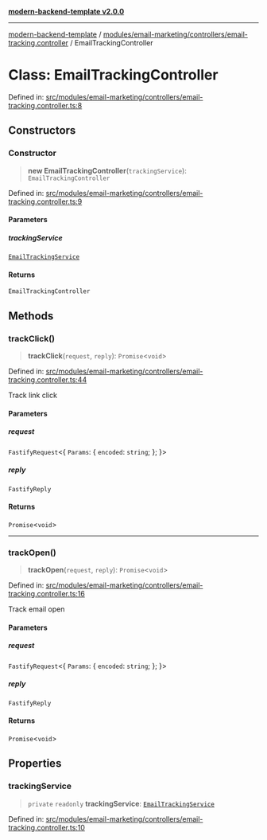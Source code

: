 [**modern-backend-template v2.0.0**](../../../../../README.md)

***

[modern-backend-template](../../../../../modules.md) / [modules/email-marketing/controllers/email-tracking.controller](../README.md) / EmailTrackingController

# Class: EmailTrackingController

Defined in: [src/modules/email-marketing/controllers/email-tracking.controller.ts:8](https://github.com/maemreyo/saas-4cus-nodejs/blob/2a5b3f3aa11335dfa561e80e1feabb8e6084261e/src/modules/email-marketing/controllers/email-tracking.controller.ts#L8)

## Constructors

### Constructor

> **new EmailTrackingController**(`trackingService`): `EmailTrackingController`

Defined in: [src/modules/email-marketing/controllers/email-tracking.controller.ts:9](https://github.com/maemreyo/saas-4cus-nodejs/blob/2a5b3f3aa11335dfa561e80e1feabb8e6084261e/src/modules/email-marketing/controllers/email-tracking.controller.ts#L9)

#### Parameters

##### trackingService

[`EmailTrackingService`](../../../services/email-tracking.service/classes/EmailTrackingService.md)

#### Returns

`EmailTrackingController`

## Methods

### trackClick()

> **trackClick**(`request`, `reply`): `Promise`\<`void`\>

Defined in: [src/modules/email-marketing/controllers/email-tracking.controller.ts:44](https://github.com/maemreyo/saas-4cus-nodejs/blob/2a5b3f3aa11335dfa561e80e1feabb8e6084261e/src/modules/email-marketing/controllers/email-tracking.controller.ts#L44)

Track link click

#### Parameters

##### request

`FastifyRequest`\<\{ `Params`: \{ `encoded`: `string`; \}; \}\>

##### reply

`FastifyReply`

#### Returns

`Promise`\<`void`\>

***

### trackOpen()

> **trackOpen**(`request`, `reply`): `Promise`\<`void`\>

Defined in: [src/modules/email-marketing/controllers/email-tracking.controller.ts:16](https://github.com/maemreyo/saas-4cus-nodejs/blob/2a5b3f3aa11335dfa561e80e1feabb8e6084261e/src/modules/email-marketing/controllers/email-tracking.controller.ts#L16)

Track email open

#### Parameters

##### request

`FastifyRequest`\<\{ `Params`: \{ `encoded`: `string`; \}; \}\>

##### reply

`FastifyReply`

#### Returns

`Promise`\<`void`\>

## Properties

### trackingService

> `private` `readonly` **trackingService**: [`EmailTrackingService`](../../../services/email-tracking.service/classes/EmailTrackingService.md)

Defined in: [src/modules/email-marketing/controllers/email-tracking.controller.ts:10](https://github.com/maemreyo/saas-4cus-nodejs/blob/2a5b3f3aa11335dfa561e80e1feabb8e6084261e/src/modules/email-marketing/controllers/email-tracking.controller.ts#L10)
